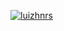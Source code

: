 [![luizhnrs](https://github-readme-stats.vercel.app/api/top-langs/?username=iuricode&hide=html&layout=compact&theme=default)](https://github.com/luizhnrs/github-readme-stats)
